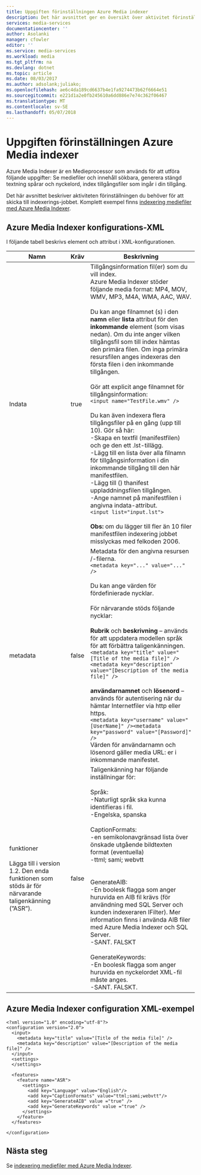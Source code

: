```yaml
---
title: Uppgiften förinställningen Azure Media indexer
description: Det här avsnittet ger en översikt över aktivitet förinställningen Azure Media indexer.
services: media-services
documentationcenter: ''
author: Asolanki
manager: cfowler
editor: ''
ms.service: media-services
ms.workload: media
ms.tgt_pltfrm: na
ms.devlang: dotnet
ms.topic: article
ms.date: 08/03/2017
ms.author: adsolank;juliako;
ms.openlocfilehash: ae6c4da189cd6637b4e1fa9274473b62f6664e51
ms.sourcegitcommit: e221d1a2e0fb245610a6dd886e7e74c362f06467
ms.translationtype: MT
ms.contentlocale: sv-SE
ms.lasthandoff: 05/07/2018
---
```

# <a name="task-preset-for-azure-media-indexer"></a>Uppgiften förinställningen Azure Media indexer

Azure Media Indexer är en Medieprocessor som används för att utföra följande uppgifter: Se mediefiler och innehåll sökbara, generera stängd textning spårar och nyckelord, index tillgångsfiler som ingår i din tillgång.

Det här avsnittet beskriver aktiviteten förinställningen du behöver för att skicka till indexerings-jobbet. Komplett exempel finns [indexering mediefiler med Azure Media Indexer](media-services-index-content.md).

## <a name="azure-media-indexer-configuration-xml"></a>Azure Media Indexer konfigurations-XML

I följande tabell beskrivs element och attribut i XML-konfigurationen.

|Namn|Kräv|Beskrivning|
|---|---|---|
|Indata|true|Tillgångsinformation fil(er) som du vill index.<br/>Azure Media Indexer stöder följande media format: MP4, MOV, WMV, MP3, M4A, WMA, AAC, WAV. <br/><br/>Du kan ange filnamnet (s) i den **namn** eller **lista** attribut för den **inkommande** element (som visas nedan). Om du inte anger vilken tillgångsfil som till index hämtas den primära filen. Om inga primära resursfilen anges indexeras den första filen i den inkommande tillgången.<br/><br/>Gör att explicit ange filnamnet för tillgångsinformation:<br/>```<input name="TestFile.wmv" />```<br/><br/>Du kan även indexera flera tillgångsfiler på en gång (upp till 10). Gör så här:<br/>-Skapa en textfil (manifestfilen) och ge den ett .lst-tillägg.<br/>-Lägg till en lista över alla filnamn för tillgångsinformation i din inkommande tillgång till den här manifestfilen.<br/>-Lägg till () thanifest uppladdningsfilen tillgången.<br/>-Ange namnet på manifestfilen i angivna indata-attribut.<br/>```<input list="input.lst">```<br/><br/>**Obs:** om du lägger till fler än 10 filer manifestfilen indexering jobbet misslyckas med felkoden 2006.|
|metadata|false|Metadata för den angivna resursen /-filerna.<br/>```<metadata key="..." value="..." />```<br/><br/>Du kan ange värden för fördefinierade nycklar. <br/><br/>För närvarande stöds följande nycklar:<br/><br/>**Rubrik** och **beskrivning** – används för att uppdatera modellen språk för att förbättra taligenkänningen.<br/>```<metadata key="title" value="[Title of the media file]" /><metadata key="description" value="[Description of the media file]" />```<br/><br/>**användarnamnet** och **lösenord** – används för autentisering när du hämtar Internetfiler via http eller https.<br/>```<metadata key="username" value="[UserName]" /><metadata key="password" value="[Password]" />```<br/>Värden för användarnamn och lösenord gäller media URL: er i inkommande manifestet.|
|funktioner<br/><br/>Lägga till i version 1.2. Den enda funktionen som stöds är för närvarande taligenkänning (”ASR”).|false|Taligenkänning har följande inställningar för:<br/><br/>Språk:<br/>-Naturligt språk ska kunna identifieras i fil.<br/>-Engelska, spanska<br/><br/>CaptionFormats:<br/>-en semikolonavgränsad lista över önskade utgående bildtexten format (eventuella)<br/>-ttml; sami; webvtt<br/><br/><br/>GenerateAIB:<br/>-En boolesk flagga som anger huruvida en AIB fil krävs (för användning med SQL Server och kunden indexeraren IFilter). Mer information finns i använda AIB filer med Azure Media Indexer och SQL Server.<br/>-SANT. FALSKT<br/><br/>GenerateKeywords:<br/>-En boolesk flagga som anger huruvida en nyckelordet XML-fil måste anges.<br/>-SANT. FALSKT.|

## <a name="azure-media-indexer-configuration-xml-example"></a>Azure Media Indexer configuration XML-exempel

``` 
<?xml version="1.0" encoding="utf-8"?>  
<configuration version="2.0">  
  <input>  
    <metadata key="title" value="[Title of the media file]" />  
    <metadata key="description" value="[Description of the media file]" />  
  </input>  
  <settings>  
  </settings>  
  
  <features>  
    <feature name="ASR">    
      <settings>  
        <add key="Language" value="English"/>  
        <add key="CaptionFormats" value="ttml;sami;webvtt"/>  
        <add key="GenerateAIB" value ="true" />  
        <add key="GenerateKeywords" value ="true" />  
      </settings>  
    </feature>  
  </features>  
  
</configuration>  
```
  
## <a name="next-steps"></a>Nästa steg

Se [indexering mediefiler med Azure Media Indexer](media-services-index-content.md).

